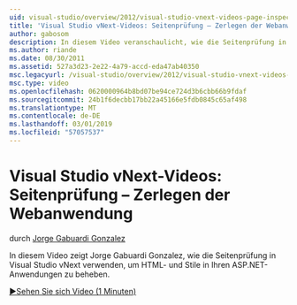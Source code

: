 ```yaml
---
uid: visual-studio/overview/2012/visual-studio-vnext-videos-page-inspector-decomposing-your-web-application
title: 'Visual Studio vNext-Videos: Seitenprüfung – Zerlegen der Webanwendung | Microsoft-Dokumentation'
author: gabosom
description: In diesem Video veranschaulicht, wie die Seitenprüfung in Visual Studio vNext zu verwenden, um die Problembehandlung von HTML und Stile in Ihrer ASP.NET-Anwendung Jorge Gabuardi Gonzalez...
ms.author: riande
ms.date: 08/30/2011
ms.assetid: 527a3d23-2e22-4a79-accd-eda47ab40350
msc.legacyurl: /visual-studio/overview/2012/visual-studio-vnext-videos-page-inspector-decomposing-your-web-application
msc.type: video
ms.openlocfilehash: 0620000964b8bd07be94ce724d3b6cbb66b9fdaf
ms.sourcegitcommit: 24b1f6decbb17bb22a45166e5fdb0845c65af498
ms.translationtype: MT
ms.contentlocale: de-DE
ms.lasthandoff: 03/01/2019
ms.locfileid: "57057537"
---
```

<a name="visual-studio-vnext-videos-page-inspector---decomposing-your-web-application"></a>Visual Studio vNext-Videos: Seitenprüfung – Zerlegen der Webanwendung
====================
durch [Jorge Gabuardi Gonzalez](https://github.com/gabosom)

In diesem Video zeigt Jorge Gabuardi Gonzalez, wie die Seitenprüfung in Visual Studio vNext verwenden, um HTML- und Stile in Ihren ASP.NET-Anwendungen zu beheben.

[&#9654;Sehen Sie sich Video (1 Minuten)](https://channel9.msdn.com/Blogs/ASP-NET-Site-Videos/visual-studio-vnext-videos-page-inspector-decomposing-your-web-application)
